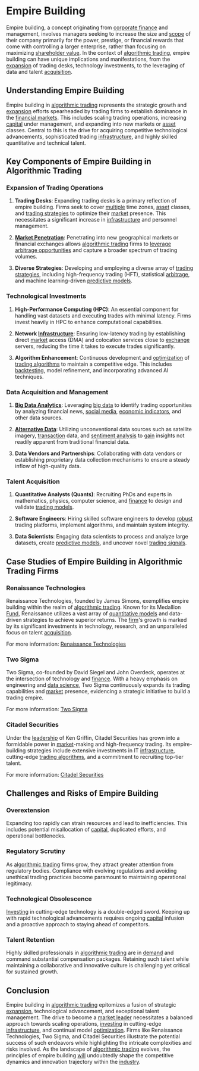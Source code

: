 # Empire Building

Empire building, a concept originating from [corporate finance](../c/corporate_finance.md) and management, involves managers seeking to increase the size and [scope](../s/scope.md) of their company primarily for the power, prestige, or financial rewards that come with controlling a larger enterprise, rather than focusing on maximizing [shareholder value](../s/shareholder_value.md). In the context of [algorithmic trading](../a/accountability.md), empire building can have unique implications and manifestations, from the [expansion](../e/expansion.md) of trading desks, technology investments, to the leveraging of data and talent [acquisition](../a/acquisition.md).

## Understanding Empire Building

Empire building in [algorithmic trading](../a/accountability.md) represents the strategic growth and [expansion](../e/expansion.md) efforts spearheaded by trading firms to establish dominance in the [financial markets](../f/financial_market.md). This includes scaling trading operations, increasing [capital](../c/capital.md) under management, and expanding into new markets or [asset](../a/asset.md) classes. Central to this is the drive for acquiring competitive technological advancements, sophisticated trading [infrastructure](../i/infrastructure.md), and highly skilled quantitative and technical talent.

## Key Components of Empire Building in Algorithmic Trading

### Expansion of Trading Operations

1. **Trading Desks**: Expanding trading desks is a primary reflection of empire building. Firms seek to cover [multiple](../m/multiple.md) time zones, [asset](../a/asset.md) classes, and [trading strategies](../t/trading_strategies.md) to optimize their [market](../m/market.md) presence. This necessitates a significant increase in [infrastructure](../i/infrastructure.md) and personnel management.

2. **[Market Penetration](../m/market_penetration.md)**: Penetrating into new geographical markets or financial exchanges allows [algorithmic trading](../a/accountability.md) firms to [leverage](../l/leverage.md) [arbitrage opportunities](../a/arbitrage_opportunities.md) and capture a broader spectrum of trading volumes.

3. **Diverse Strategies**: Developing and employing a diverse array of [trading strategies](../t/trading_strategies.md), including high-frequency trading (HFT), statistical [arbitrage](../a/arbitrage.md), and machine learning-driven [predictive models](../p/predictive_models_in_trading.md).

### Technological Investments

1. **High-Performance Computing (HPC)**: An essential component for handling vast datasets and executing trades with minimal latency. Firms invest heavily in HPC to enhance computational capabilities.

2. **Network [Infrastructure](../i/infrastructure.md)**: Ensuring low-latency trading by establishing direct [market](../m/market.md) access (DMA) and colocation services close to [exchange](../e/exchange.md) servers, reducing the time it takes to execute trades significantly.

3. **Algorithm Enhancement**: Continuous development and [optimization](../o/optimization.md) of [trading algorithms](../t/trading_algorithms.md) to maintain a competitive edge. This includes [backtesting](../b/backtesting.md), model refinement, and incorporating advanced AI techniques.

### Data Acquisition and Management

1. **[Big Data Analytics](../b/big_data_analytics_in_trading.md)**: Leveraging [big data](../b/big_data_in_trading.md) to identify trading opportunities by analyzing financial news, [social media](../s/social_media.md), [economic indicators](../e/economic_indicators.md), and other data sources.

2. **[Alternative Data](../a/alternative_data.md)**: Utilizing unconventional data sources such as satellite imagery, [transaction](../t/transaction.md) data, and [sentiment analysis](../s/sentiment_analysis.md) to [gain](../g/gain.md) insights not readily apparent from traditional financial data.

3. **Data Vendors and Partnerships**: Collaborating with data vendors or establishing proprietary data collection mechanisms to ensure a steady inflow of high-quality data.

### Talent Acquisition

1. **Quantitative Analysts (Quants)**: Recruiting PhDs and experts in mathematics, physics, computer science, and [finance](../f/finance.md) to design and validate [trading models](../t/trading_models.md).

2. **Software Engineers**: Hiring skilled software engineers to develop [robust](../r/robust.md) trading platforms, implement algorithms, and maintain system integrity.

3. **Data Scientists**: Engaging data scientists to process and analyze large datasets, create [predictive models](../p/predictive_models_in_trading.md), and uncover novel [trading signals](../t/trading_signals.md).

## Case Studies of Empire Building in Algorithmic Trading Firms

### Renaissance Technologies

Renaissance Technologies, founded by James Simons, exemplifies empire building within the realm of [algorithmic trading](../a/accountability.md). Known for its Medallion [Fund](../f/fund.md), Renaissance utilizes a vast array of [quantitative models](../q/quantitative_models.md) and data-driven strategies to achieve superior returns. The [firm](../f/firm.md)'s growth is marked by its significant investments in technology, research, and an unparalleled focus on talent [acquisition](../a/acquisition.md).

For more information: [Renaissance Technologies](https://www.rentec.com)

### Two Sigma

Two Sigma, co-founded by David Siegel and John Overdeck, operates at the intersection of technology and [finance](../f/finance.md). With a heavy emphasis on engineering and [data science](../d/data_science_in_trading.md), Two Sigma continuously expands its trading capabilities and [market](../m/market.md) presence, evidencing a strategic initiative to build a trading empire.

For more information: [Two Sigma](https://www.twosigma.com)

### Citadel Securities

Under the [leadership](../l/leadership.md) of Ken Griffin, Citadel Securities has grown into a formidable power in [market](../m/market.md)-making and high-frequency trading. Its empire-building strategies include extensive investments in IT [infrastructure](../i/infrastructure.md), cutting-edge [trading algorithms](../t/trading_algorithms.md), and a commitment to recruiting top-tier talent.

For more information: [Citadel Securities](https://www.citadelsecurities.com)

## Challenges and Risks of Empire Building

### Overextension

Expanding too rapidly can strain resources and lead to inefficiencies. This includes potential misallocation of [capital](../c/capital.md), duplicated efforts, and operational bottlenecks.

### Regulatory Scrutiny

As [algorithmic trading](../a/accountability.md) firms grow, they attract greater attention from regulatory bodies. Compliance with evolving regulations and avoiding unethical trading practices become paramount to maintaining operational legitimacy.

### Technological Obsolescence

[Investing](../i/investing.md) in cutting-edge technology is a double-edged sword. Keeping up with rapid technological advancements requires ongoing [capital](../c/capital.md) infusion and a proactive approach to staying ahead of competitors.

### Talent Retention

Highly skilled professionals in [algorithmic trading](../a/accountability.md) are in [demand](../d/demand.md) and command substantial compensation packages. Retaining such talent while maintaining a collaborative and innovative culture is challenging yet critical for sustained growth.

## Conclusion

Empire building in [algorithmic trading](../a/accountability.md) epitomizes a fusion of strategic [expansion](../e/expansion.md), technological advancement, and exceptional talent management. The drive to become a [market leader](../m/market_leader.md) necessitates a balanced approach towards scaling operations, [investing](../i/investing.md) in cutting-edge [infrastructure](../i/infrastructure.md), and continual model [optimization](../o/optimization.md). Firms like Renaissance Technologies, Two Sigma, and Citadel Securities illustrate the potential success of such endeavors while highlighting the intricate complexities and risks involved. As the landscape of [algorithmic trading](../a/accountability.md) evolves, the principles of empire building [will](../w/will.md) undoubtedly shape the competitive dynamics and innovation trajectory within the [industry](../i/industry.md).